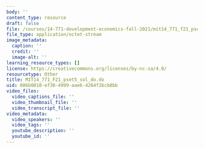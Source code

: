 ```yaml
---
body: ''
content_type: resource
draft: false
file: /courses/14-771-development-economics-fall-2021/mit14_771_f21_pset5_sol_do.do
file_type: application/octet-stream
image_metadata:
  caption: ''
  credit: ''
  image-alt: ''
learning_resource_types: []
license: https://creativecommons.org/licenses/by-nc-sa/4.0/
resourcetype: Other
title: MIT14_771_F21_pset5_sol_do.do
uid: 086b0010-ef30-4999-aae6-4264f2bcb8bb
video_files:
  video_captions_file: ''
  video_thumbnail_file: ''
  video_transcript_file: ''
video_metadata:
  video_speakers: ''
  video_tags: ''
  youtube_description: ''
  youtube_id: ''
---
```

